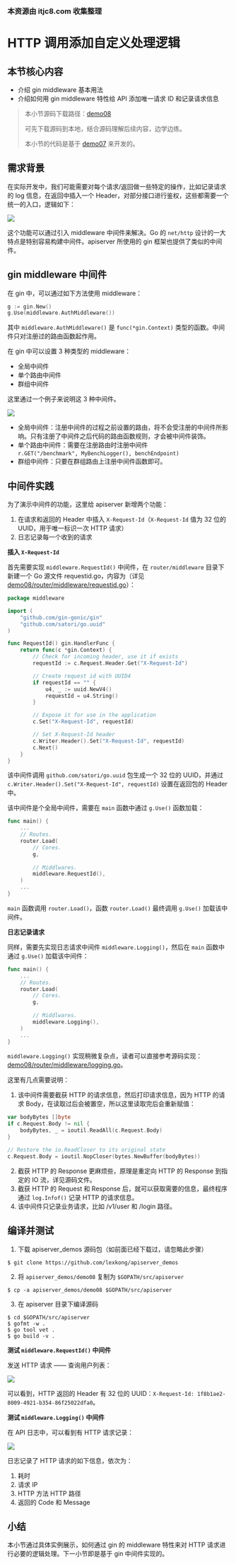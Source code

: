 ### 本资源由 itjc8.com 收集整理
# HTTP 调用添加自定义处理逻辑

## 本节核心内容

+ 介绍 gin middleware 基本用法
+ 介绍如何用 gin middleware 特性给 API 添加唯一请求 ID 和记录请求信息

> 本小节源码下载路径：[demo08](https://github.com/lexkong/apiserver_demos/tree/master/demo08)
>
> 可先下载源码到本地，结合源码理解后续内容，边学边练。
>
> 本小节的代码是基于 [demo07](https://github.com/lexkong/apiserver_demos/tree/master/demo07) 来开发的。

## 需求背景

在实际开发中，我们可能需要对每个请求/返回做一些特定的操作，比如记录请求的 log 信息，在返回中插入一个 Header，对部分接口进行鉴权，这些都需要一个统一的入口，逻辑如下：

![](https://user-gold-cdn.xitu.io/2018/6/6/163d48f5200db6e1?w=1761&h=1214&f=png&s=99186)

这个功能可以通过引入 middleware 中间件来解决。Go 的 `net/http` 设计的一大特点是特别容易构建中间件。apiserver 所使用的 gin 框架也提供了类似的中间件。

## gin middleware 中间件

在 gin 中，可以通过如下方法使用 middleware：

```go
g := gin.New()
g.Use(middleware.AuthMiddleware())
```

其中 `middleware.AuthMiddleware()` 是 `func(*gin.Context)` 类型的函数。中间件只对注册过的路由函数起作用。

在 gin 中可以设置 3 种类型的 middleware：

+ 全局中间件
+ 单个路由中间件
+ 群组中间件

这里通过一个例子来说明这 3 种中间件。

![](https://user-gold-cdn.xitu.io/2018/6/6/163d4a97c4d6c438?w=1369&h=830&f=png&s=68458)

+ 全局中间件：注册中间件的过程之前设置的路由，将不会受注册的中间件所影响。只有注册了中间件之后代码的路由函数规则，才会被中间件装饰。
+ 单个路由中间件：需要在注册路由时注册中间件  
  `r.GET("/benchmark", MyBenchLogger(), benchEndpoint)`
+ 群组中间件：只要在群组路由上注册中间件函数即可。

## 中间件实践

为了演示中间件的功能，这里给 apiserver 新增两个功能：

1. 在请求和返回的 Header 中插入 `X-Request-Id`（`X-Request-Id` 值为 32 位的 UUID，用于唯一标识一次 HTTP 请求）
2. 日志记录每一个收到的请求

**插入 `X-Request-Id`**

首先需要实现 `middleware.RequestId()` 中间件，在 `router/middleware` 目录下新建一个 Go 源文件 requestid.go，内容为（详见 [demo08/router/middleware/requestid.go](https://github.com/lexkong/apiserver_demos/blob/master/demo08/router/middleware/requestid.go)）：

```go
package middleware

import (
	"github.com/gin-gonic/gin"
	"github.com/satori/go.uuid"
)

func RequestId() gin.HandlerFunc {
	return func(c *gin.Context) {
		// Check for incoming header, use it if exists
		requestId := c.Request.Header.Get("X-Request-Id")

		// Create request id with UUID4
		if requestId == "" {
			u4, _ := uuid.NewV4()
			requestId = u4.String()
		}

		// Expose it for use in the application
		c.Set("X-Request-Id", requestId)

		// Set X-Request-Id header
		c.Writer.Header().Set("X-Request-Id", requestId)
		c.Next()
	}
}
```

该中间件调用 `github.com/satori/go.uuid` 包生成一个 32 位的 UUID，并通过 `c.Writer.Header().Set("X-Request-Id", requestId)` 设置在返回包的 Header 中。

该中间件是个全局中间件，需要在 `main` 函数中通过 `g.Use()` 函数加载：

```go 
func main() {
    ...
    // Routes.
    router.Load(
        // Cores.
        g,  
            
        // Middlwares.
        middleware.RequestId(),
    )       
    ...
}
```

`main` 函数调用 `router.Load()`，函数 `router.Load()` 最终调用 `g.Use()` 加载该中间件。

**日志记录请求**

同样，需要先实现日志请求中间件 `middleware.Logging()`，然后在 `main` 函数中通过 `g.Use()` 加载该中间件：

```go
func main() {
    ...
    // Routes.
    router.Load(
        // Cores.
        g,  
            
        // Middlwares.
        middleware.Logging(),
    )       
    ...
}
```

`middleware.Logging()` 实现稍微复杂点，读者可以直接参考源码实现：[demo08/router/middleware/logging.go](https://github.com/lexkong/apiserver_demos/blob/master/demo08//router/middleware/logging.go)。

这里有几点需要说明：

1. 该中间件需要截获 HTTP 的请求信息，然后打印请求信息，因为 HTTP 的请求 Body，在读取过后会被置空，所以这里读取完后会重新赋值：

```go
var bodyBytes []byte
if c.Request.Body != nil {
    bodyBytes, _ = ioutil.ReadAll(c.Request.Body)
}             

// Restore the io.ReadCloser to its original state
c.Request.Body = ioutil.NopCloser(bytes.NewBuffer(bodyBytes))
```

2. 截获 HTTP 的 Response 更麻烦些，原理是重定向 HTTP 的 Response 到指定的 IO 流，详见源码文件。
3. 截获 HTTP 的 Request 和 Response 后，就可以获取需要的信息，最终程序通过 `log.Infof()` 记录 HTTP 的请求信息。
4. 该中间件只记录业务请求，比如 /v1/user 和 /login 路径。

## 编译并测试

1. 下载 apiserver_demos 源码包（如前面已经下载过，请忽略此步骤）

```
$ git clone https://github.com/lexkong/apiserver_demos
```

2. 将 `apiserver_demos/demo08` 复制为 `$GOPATH/src/apiserver`

```
$ cp -a apiserver_demos/demo08 $GOPATH/src/apiserver
```

3. 在 apiserver 目录下编译源码

```
$ cd $GOPATH/src/apiserver
$ gofmt -w .
$ go tool vet .
$ go build -v .
```

**测试 `middleware.RequestId()` 中间件**

发送 HTTP 请求 —— 查询用户列表：

![](https://user-gold-cdn.xitu.io/2018/6/6/163d4c476135f3fe?w=1900&h=661&f=png&s=81367)

可以看到，HTTP 返回的 Header 有 32 位的 UUID：`X-Request-Id: 1f8b1ae2-8009-4921-b354-86f25022dfa0`。

**测试 `middleware.Logging()` 中间件**

在 API 日志中，可以看到有 HTTP 请求记录：

![](https://user-gold-cdn.xitu.io/2018/6/6/163d4c93ba35c6a4?w=1916&h=858&f=png&s=146763)

日志记录了 HTTP 请求的如下信息，依次为：

1. 耗时
2. 请求 IP
3. HTTP 方法 HTTP 路径
4. 返回的 Code 和 Message

## 小结

本小节通过具体实例展示，如何通过 gin 的 middleware 特性来对 HTTP 请求进行必要的逻辑处理。下一小节即是基于 gin 中间件实现的。
